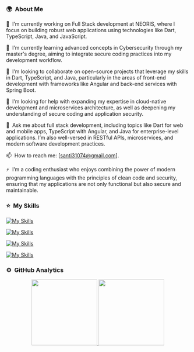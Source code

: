 <!-- ## 👋 &nbsp;Hey there! I'm Santi -->

### 🌍 &nbsp;About Me
🔭 &nbsp;I’m currently working on Full Stack development at NEORIS, where I focus on building robust web applications using technologies like Dart, TypeScript, Java, and JavaScript.

🌱 &nbsp;I’m currently learning advanced concepts in Cybersecurity through my master's degree, aiming to integrate secure coding practices into my development workflow.

👯 &nbsp;I’m looking to collaborate on open-source projects that leverage my skills in Dart, TypeScript, and Java, particularly in the areas of front-end development with frameworks like Angular and back-end services with Spring Boot.

🤔 &nbsp;I’m looking for help with expanding my expertise in cloud-native development and microservices architecture, as well as deepening my understanding of secure coding and application security.

💬 &nbsp;Ask me about full stack development, including topics like Dart for web and mobile apps, TypeScript with Angular, and Java for enterprise-level applications. I’m also well-versed in RESTful APIs, microservices, and modern software development practices.

📫 &nbsp;How to reach me: [santi31074@gmail.com].

⚡ &nbsp;I’m a coding enthusiast who enjoys combining the power of modern programming languages with the principles of clean code and security, ensuring that my applications are not only functional but also secure and maintainable.

### ⭐ &nbsp;My Skills

[![My Skills](https://skillicons.dev/icons?i=git,java,kotlin,py,dart,js,ts,html,css)](https://skillicons.dev)

[![My Skills](https://skillicons.dev/icons?i=flutter,angular,react,spring,maven,dotnet,django,bootstrap,tailwind)](https://skillicons.dev)

[![My Skills](https://skillicons.dev/icons?i=stackoverflow,azure,docker,mysql,postgres,firebase,supabase,mongodb,sqlite)](https://skillicons.dev)

[![My Skills](https://skillicons.dev/icons?i=github,vscode,visualstudio,idea,androidstudio,eclipse,postman,unity,figma)](https://skillicons.dev)

### ⚙️ &nbsp;GitHub Analytics

<p align="center">
<a href="https://github.com/santiago-esteban">
  <img height="180em" src="https://github-readme-stats-eight-theta.vercel.app/api?username=santiago-esteban&show_icons=true&theme=algolia&include_all_commits=true&count_private=true"/>
  <img height="180em" src="https://github-readme-stats-eight-theta.vercel.app/api/top-langs/?username=santiago-esteban&layout=compact&langs_count=8&theme=algolia"/>
</a>
</p>
